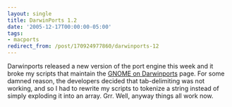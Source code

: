 ```yaml
---
layout: single
title: DarwinPorts 1.2
date: '2005-12-17T00:00:00-05:00'
tags:
- macports
redirect_from: /post/170924977860/darwinports-12
---
```

Darwinports released a new version of the port engine this week and it broke my scripts that maintain the [GNOME on Darwinports](http://homepage.mac.com/rhwood/gnome/darwinports.html) page. For some damned reason, the developers decided that tab-delimiting was not working, and so I had to rewrite my scripts to tokenize a string instead of simply exploding it into an array. Grr. Well, anyway things all work now.
